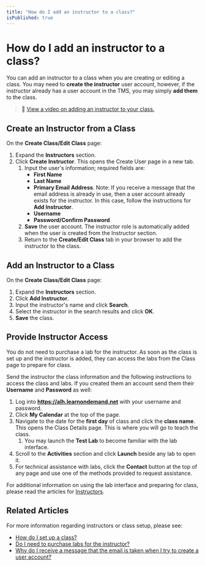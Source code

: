 ```yaml
---
title: "How do I add an instructor to a class?"
isPublished: true
---
```


# How do I add an instructor to a class?

You can add an instructor to a class when you are creating or editing a class. You may need to **create the instructor** user account, however, if the instructor already has a user account in the TMS, you may simply **add them** to the class.
>:small_orange_diamond: [View a video on adding an instructor to your class.](https://youtu.be/3RwTZRvCiKM) 

## Create an Instructor from a Class
On the **Create Class/Edit Class** page:
1. Expand the **Instructors** section.
1. Click **Create Instructor**. This opens the Create User page in a new tab.
    1. Input the user's information; required fields are:
         - **First Name**
         - **Last Name**
         - **Primary Email Address**. Note: If you receive a message that the email address is already in use, then a user account already exists for the instructor. In this case, follow the instructions for **Add Instructor**.
         - **Username**
         - **Password/Confirm Password**
    1. **Save** the user account. The instructor role is automatically added when the user is created from the Instructor section.
    1. Return to the **Create/Edit Class** tab in your browser to add the instructor to the class.

## Add an Instructor to a Class

On the **Create Class/Edit Class** page:
1. Expand the **Instructors** section.
1. Click **Add Instructor**.
1. Input the instructor's name and click **Search**.
1. Select the instructor in the search results and click **OK**.
1. **Save** the class.

## Provide Instructor Access

You do not need to purchase a lab for the instructor. As soon as the class is set up and the instructor is added, they can access the labs from the Class page to prepare for class.

Send the instructor the class information and the following instructions to access the class and labs. If you created them an account send them their **Username** and **Password** as well:
1. Log into **https://alh.learnondemand.net** with your username and password.
1. Click **My Calendar** at the top of the page.
1. Navigate to the date for the **first day** of class and click the **class name**. This opens the Class Details page. This is where you will go to teach the class.
    1. You may launch the **Test Lab** to become familiar with the lab interface.
1. Scroll to the **Activities** section and click **Launch** beside any lab to open it.
1. For technical assistance with labs, click the **Contact** button at the top of any page and use one of the methods provided to request assistance.

For additional information on using the lab interface and preparing for class, please read the articles for [Instructors](/tms/home.md).

## Related Articles
For more information regarding instructors or class setup, please see:
- [How do I set up a class?](set-up-class.md)
- [Do I need to purchase labs for the instructor?](../faq-for-arvato-marketplace/purchase-labs-for-instructor.md)
- [Why do I receive a message that the email is taken when I try to create a user account?](../user-accounts/email-taken-message.md)
